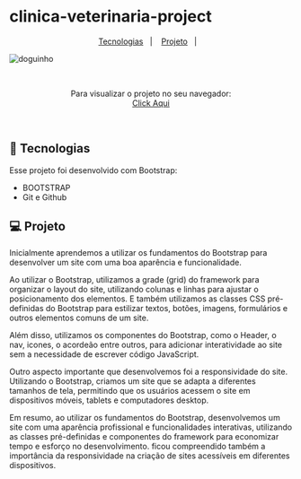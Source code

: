 # clinica-veterinaria-project


<p align="center">
  <a href="#-tecnologias">Tecnologias</a>&nbsp;&nbsp;&nbsp;|&nbsp;&nbsp;&nbsp;
  <a href="#-projeto">Projeto</a>&nbsp;&nbsp;&nbsp;|&nbsp;&nbsp;&nbsp;
</p>

![doguinho](https://user-images.githubusercontent.com/50848988/231290744-8b8a8234-d834-4525-9fa7-10f7fceb7835.gif)

<br>

<p align="center"> Para visualizar o projeto no seu navegador:
  <br>
  <a href="https://clinica-veterinaria-project.netlify.app/" target="_blank"> Click Aqui <a/>
</p>

<br>

## 🚀 Tecnologias

Esse projeto foi desenvolvido com Bootstrap:

- BOOTSTRAP
- Git e Github

## 💻 Projeto

Inicialmente aprendemos a utilizar os fundamentos do Bootstrap para desenvolver um site com uma boa aparência e funcionalidade.

Ao utilizar o Bootstrap, utilizamos a grade (grid) do framework para organizar o layout do site, utilizando colunas e linhas para ajustar o posicionamento dos elementos. E também utilizamos as classes CSS pré-definidas do Bootstrap para estilizar textos, botões, imagens, formulários e outros elementos comuns de um site.

Além disso, utilizamos os componentes do Bootstrap, como o Header, o nav, icones, o acordeão entre outros, para adicionar interatividade ao site sem a necessidade de escrever código JavaScript.

Outro aspecto importante que desenvolvemos foi a responsividade do site. Utilizando o Bootstrap, criamos um site que se adapta a diferentes tamanhos de tela, permitindo que os usuários acessem o site em dispositivos móveis, tablets e computadores desktop.

Em resumo, ao utilizar os fundamentos do Bootstrap, desenvolvemos um site com uma aparência profissional e funcionalidades interativas, utilizando as classes pré-definidas e componentes do framework para economizar tempo e esforço no desenvolvimento. ficou compreendido também a importância da responsividade na criação de sites acessíveis em diferentes dispositivos.

